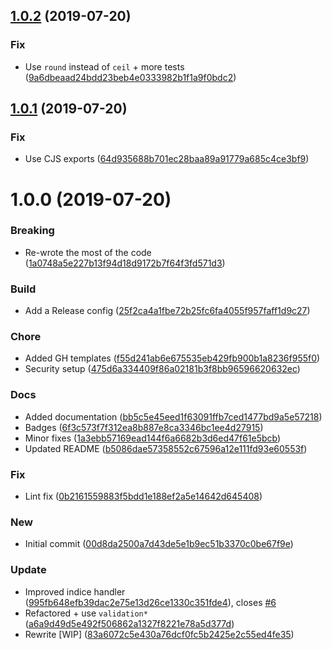 ## [1.0.2](https://github.com/Berkmann18/tvt-split/compare/v1.0.1...v1.0.2) (2019-07-20)


### Fix

* Use `round` instead of `ceil` + more tests ([9a6dbeaad24bdd23beb4e0333982b1f1a9f0bdc2](https://github.com/Berkmann18/tvt-split/commit/9a6dbeaad24bdd23beb4e0333982b1f1a9f0bdc2))

## [1.0.1](https://github.com/Berkmann18/tvt-split/compare/v1.0.0...v1.0.1) (2019-07-20)


### Fix

* Use CJS exports ([64d935688b701ec28baa89a91779a685c4ce3bf9](https://github.com/Berkmann18/tvt-split/commit/64d935688b701ec28baa89a91779a685c4ce3bf9))

# 1.0.0 (2019-07-20)


### Breaking

* Re-wrote the most of the code ([1a0748a5e227b13f94d18d9172b7f64f3fd571d3](https://github.com/Berkmann18/tvt-split/commit/1a0748a5e227b13f94d18d9172b7f64f3fd571d3))

### Build

* Add a Release config ([25f2ca4a1fbe72b25fc6fa4055f957faff1d9c27](https://github.com/Berkmann18/tvt-split/commit/25f2ca4a1fbe72b25fc6fa4055f957faff1d9c27))

### Chore

* Added GH templates ([f55d241ab6e675535eb429fb900b1a8236f955f0](https://github.com/Berkmann18/tvt-split/commit/f55d241ab6e675535eb429fb900b1a8236f955f0))
* Security setup ([475d6a334409f86a02181b3f8bb96596620632ec](https://github.com/Berkmann18/tvt-split/commit/475d6a334409f86a02181b3f8bb96596620632ec))

### Docs

* Added documentation ([bb5c5e45eed1f63091ffb7ced1477bd9a5e57218](https://github.com/Berkmann18/tvt-split/commit/bb5c5e45eed1f63091ffb7ced1477bd9a5e57218))
* Badges ([6f3c573f7f312ea8b887e8ca3346bc1ee4d27915](https://github.com/Berkmann18/tvt-split/commit/6f3c573f7f312ea8b887e8ca3346bc1ee4d27915))
* Minor fixes ([1a3ebb57169ead144f6a6682b3d6ed47f61e5bcb](https://github.com/Berkmann18/tvt-split/commit/1a3ebb57169ead144f6a6682b3d6ed47f61e5bcb))
* Updated README ([b5086dae57358552c67596a12e111fd93e60553f](https://github.com/Berkmann18/tvt-split/commit/b5086dae57358552c67596a12e111fd93e60553f))

### Fix

* Lint fix ([0b2161559883f5bdd1e188ef2a5e14642d645408](https://github.com/Berkmann18/tvt-split/commit/0b2161559883f5bdd1e188ef2a5e14642d645408))

### New

* Initial commit ([00d8da2500a7d43de5e1b9ec51b3370c0be67f9e](https://github.com/Berkmann18/tvt-split/commit/00d8da2500a7d43de5e1b9ec51b3370c0be67f9e))

### Update

* Improved indice handler ([995fb648efb39dac2e75e13d26ce1330c351fde4](https://github.com/Berkmann18/tvt-split/commit/995fb648efb39dac2e75e13d26ce1330c351fde4)), closes [#6](https://github.com/Berkmann18/tvt-split/issues/6)
* Refactored + use `validation*` ([a6a9d49d5e492f506862a1327f8221e78a5d377d](https://github.com/Berkmann18/tvt-split/commit/a6a9d49d5e492f506862a1327f8221e78a5d377d))
* Rewrite [WIP] ([83a6072c5e430a76dcf0fc5b2425e2c55ed4fe35](https://github.com/Berkmann18/tvt-split/commit/83a6072c5e430a76dcf0fc5b2425e2c55ed4fe35))
